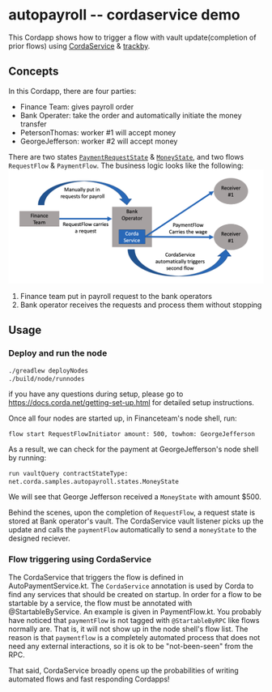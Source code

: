 # autopayroll -- cordaservice demo

This Cordapp shows how to trigger a flow with vault update(completion of prior flows) using [CordaService](https://training.corda.net/corda-details/automation/#services) & [trackby](https://training.corda.net/corda-details/automation-solution/#track-and-notify).

## Concepts

In this Cordapp, there are four parties:
 - Finance Team: gives payroll order
 - Bank Operater: take the order and automatically initiate the money transfer
 - PetersonThomas: worker #1 will accept money
 - GeorgeJefferson: worker #2 will accept money

There are two states [`PaymentRequestState`](./contracts-kotlin/src/main/kotlin/net/corda/examples/autopayroll/states/PaymentRequestState.kt) & [`MoneyState`](./contracts-kotlin/src/main/kotlin/net/corda/examples/autopayroll/states/MoneyState.kt), and two flows `RequestFlow` & `PaymentFlow`. The business logic looks like the following:
![alt text](./webpic/Business%20Logic.png)

1. Finance team put in payroll request to the bank operators
2. Bank operator receives the requests and process them without stopping


## Usage


### Deploy and run the node
```
./greadlew deployNodes
./build/node/runnodes
```

if you have any questions during setup, please go to https://docs.corda.net/getting-set-up.html for detailed setup instructions.

Once all four nodes are started up, in Financeteam's node shell, run:
```
flow start RequestFlowInitiator amount: 500, towhom: GeorgeJefferson
```
As a result, we can check for the payment at GeorgeJefferson's node shell by running:
```
run vaultQuery contractStateType: net.corda.samples.autopayroll.states.MoneyState
```
We will see that George Jefferson received a `MoneyState` with amount $500.

Behind the scenes, upon the completion of `RequestFlow`, a request state is stored at Bank operator's vault. The CordaService vault listener picks up the update and calls the `paymentFlow` automatically to send a `moneyState` to the designed reciever.

### Flow triggering using CordaService

The CordaService that triggers the flow is defined in AutoPaymentService.kt. The `CordaService` annotation is used by Corda to find any services that should be created on startup. In order for a flow to be startable by a service, the flow must be annotated with @StartableByService. An example is given in PaymentFlow.kt.
You probably have noticed that `paymentFlow` is not tagged with `@StartableByRPC` like flows normally are. That is, it will not show up in the node shell's flow list. The reason is that `paymentflow` is a completely automated process that does not need any external interactions, so it is ok to be "not-been-seen" from the RPC.

That said, CordaService broadly opens up the probabilities of writing automated flows and fast responding Cordapps!
